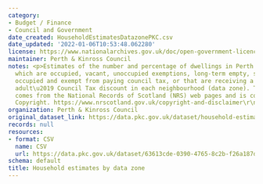 ```yaml
---
category:
- Budget / Finance
- Council and Government
date_created: HouseholdEstimatesDatazonePKC.csv
date_updated: '2022-01-06T10:53:48.062280'
license: https://www.nationalarchives.gov.uk/doc/open-government-licence/version/3/
maintainer: Perth & Kinross Council
notes: <p>Estimates of the number and percentage of dwellings in Perth and Kinross
  which are occupied, vacant, unoccupied exemptions, long-term empty, second homes,
  occupied and exempt from paying council tax, or that are receiving a \u2018single
  adult\u2019 Council Tax discount in each neighbourhood (data zone). This data extract
  comes from the National Records of Scotland (NRS) web pages and is covered by Crown
  Copyright. https://www.nrscotland.gov.uk/copyright-and-disclaimer\r\n</p>
organization: Perth & Kinross Council
original_dataset_link: https://data.pkc.gov.uk/dataset/household-estimates-by-data-zone
records: null
resources:
- format: CSV
  name: CSV
  url: https://data.pkc.gov.uk/dataset/63613cde-0390-4765-8c2b-f26a187dd9c5/resource/9d297274-5596-4a2f-a38b-26a09a7bac03/download/householdestimatesdatazonepkc.csv
schema: default
title: Household estimates by data zone
---
```

